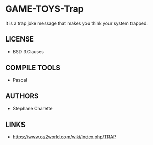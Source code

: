 # GAME-TOYS-Trap
It is a trap joke message that makes you think your system trapped. 

## LICENSE
* BSD 3.Clauses

## COMPILE TOOLS
* Pascal
 
## AUTHORS
* Stephane Charette‎

## LINKS
* https://www.os2world.com/wiki/index.php/TRAP
